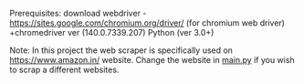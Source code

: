 Prerequisites:
download webdriver - https://sites.google.com/chromium.org/driver/ (for chromium web driver)
+chromedriver ver (140.0.7339.207)
Python (ver 3.0+)

Note:
In this project the web scraper is specifically used on https://www.amazon.in/ website. Change the website in [main.py](https://github.com/Anirudh2812/Web-Scraping/blob/main/main.py) if you wish to scrap a different websites.
